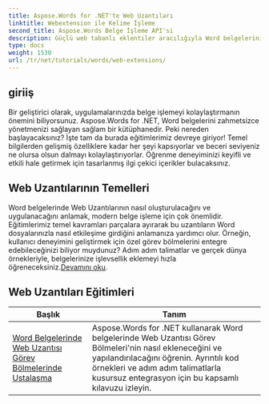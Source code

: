 ```yaml
---
title: Aspose.Words for .NET'te Web Uzantıları
linktitle: Webextension ile Kelime İşleme
second_title: Aspose.Words Belge İşleme API'si
description: Güçlü web tabanlı eklentiler aracılığıyla Word belgelerinizi nasıl geliştireceğinizi öğrenin, dinamik işlevselliği etkinleştirin. İster yeni başlayan ister deneyimli bir geliştirici olun.
type: docs
weight: 1530
url: /tr/net/tutorials/words/web-extensions/
---
```

## giriiş

Bir geliştirici olarak, uygulamalarınızda belge işlemeyi kolaylaştırmanın önemini biliyorsunuz. Aspose.Words for .NET, Word belgelerini zahmetsizce yönetmenizi sağlayan sağlam bir kütüphanedir. Peki nereden başlayacaksınız? İşte tam da burada eğitimlerimiz devreye giriyor! Temel bilgilerden gelişmiş özelliklere kadar her şeyi kapsıyorlar ve beceri seviyeniz ne olursa olsun dalmayı kolaylaştırıyorlar. Öğrenme deneyiminizi keyifli ve etkili hale getirmek için tasarlanmış ilgi çekici içerikler bulacaksınız.

## Web Uzantılarının Temelleri

 Word belgelerinde Web Uzantılarının nasıl oluşturulacağını ve uygulanacağını anlamak, modern belge işleme için çok önemlidir. Eğitimlerimiz temel kavramları parçalara ayırarak bu uzantıların Word dosyalarınızla nasıl etkileşime girdiğini anlamanıza yardımcı olur. Örneğin, kullanıcı deneyimini geliştirmek için özel görev bölmelerini entegre edebileceğinizi biliyor muydunuz? Adım adım talimatlar ve gerçek dünya örnekleriyle, belgelerinize işlevsellik eklemeyi hızla öğreneceksiniz.[Devamını oku](./mastering-web-extension-task-panes/).

## Web Uzantıları Eğitimleri
| Başlık | Tanım |
| --- | --- |
| [Word Belgelerinde Web Uzantısı Görev Bölmelerinde Ustalaşma](./mastering-web-extension-task-panes/) | Aspose.Words for .NET kullanarak Word belgelerinde Web Uzantısı Görev Bölmeleri'nin nasıl ekleneceğini ve yapılandırılacağını öğrenin. Ayrıntılı kod örnekleri ve adım adım talimatlarla kusursuz entegrasyon için bu kapsamlı kılavuzu izleyin.|